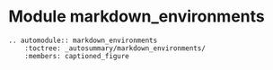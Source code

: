 # Module markdown_environments

```{eval-rst}
.. automodule:: markdown_environments
    :toctree: _autosummary/markdown_environments/
    :members: captioned_figure
```
